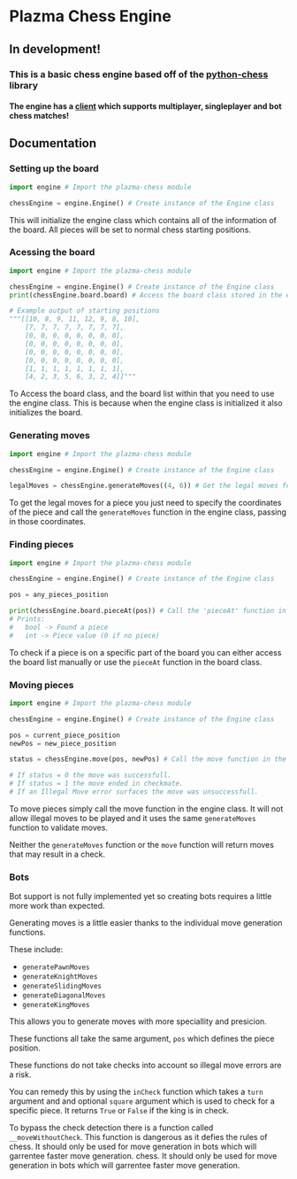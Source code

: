# Plazma Chess Engine

## In development!

### This is a basic chess engine based off of the [python-chess](https://github.com/niklasf/python-chess) library

#### The engine has a [client](https://github.com/niklasf/python-chess-client) which supports multiplayer, singleplayer and bot chess matches!

## Documentation
### Setting up the board
```python
import engine # Import the plazma-chess module

chessEngine = engine.Engine() # Create instance of the Engine class
```

This will initialize the engine class which contains all of the information of the board.
All pieces will be set to normal chess starting positions.

### Acessing the board
```python
import engine # Import the plazma-chess module

chessEngine = engine.Engine() # Create instance of the Engine class
print(chessEngine.board.board) # Access the board class stored in the engine class and get the board list

# Example output of starting positions
"""[[10, 8, 9, 11, 12, 9, 8, 10],
    [7, 7, 7, 7, 7, 7, 7, 7],
    [0, 0, 0, 0, 0, 0, 0, 0],
    [0, 0, 0, 0, 0, 0, 0, 0],
    [0, 0, 0, 0, 0, 0, 0, 0],
    [0, 0, 0, 0, 0, 0, 0, 0],
    [1, 1, 1, 1, 1, 1, 1, 1],
    [4, 2, 3, 5, 6, 3, 2, 4]]"""
```
To Access the board class, and the board list within that you need to use the engine class.
This is because when the engine class is initialized it also initializes the board.

### Generating moves
```python
import engine # Import the plazma-chess module

chessEngine = engine.Engine() # Create instance of the Engine class

legalMoves = chessEngine.generateMoves((4, 6)) # Get the legal moves for the kings pawn
```
To get the legal moves for a piece you just need to specify the coordinates of the piece and call the `generateMoves` function in the engine class, passing in those coordinates.

### Finding pieces
```python
import engine # Import the plazma-chess module

chessEngine = engine.Engine() # Create instance of the Engine class

pos = any_pieces_position

print(chessEngine.board.pieceAt(pos)) # Call the 'pieceAt' function in the board
# Prints:
#   bool -> Found a piece
#   int -> Piece value (0 if no piece)
```
To check if a piece is on a specific part of the board you can either access the board list manually or use the `pieceAt` function in the board class.

### Moving pieces
```python
import engine # Import the plazma-chess module

chessEngine = engine.Engine() # Create instance of the Engine class

pos = current_piece_position
newPos = new_piece_position

status = chessEngine.move(pos, newPos) # Call the move function in the engine

# If status = 0 the move was successfull.
# If status = 1 the move ended in checkmate.
# If an Illegal Move error surfaces the move was unsuccessfull.
```
To move pieces simply call the move function in the engine class. It will not allow illegal moves to be played and it uses the same `generateMoves` function to validate moves.

Neither the `generateMoves` function or the `move` function will return moves that may result in a check.

### Bots
Bot support is not fully implemented yet so creating bots requires a little more work than expected.

Generating moves is a little easier thanks to the individual move generation functions.

These include:
* `generatePawnMoves`
* `generateKnightMoves`
* `generateSlidingMoves`
* `generateDiagonalMoves`
* `generateKingMoves`

This allows you to generate moves with more speciallity and presicion.

These functions all take the same argument, `pos` which defines the piece position.

These functions do not take checks into account so illegal move errors are a risk.

You can remedy this by using the `inCheck` function which takes a `turn` argument and and optional `square` argument which is used to check for a specific piece. It returns `True` or `False` if the king is in check.

To bypass the check detection there is a function called `__moveWithoutCheck`. This function is dangerous as it defies the rules of chess. It should only be used for move generation in bots which will garrentee faster move generation. chess. It should only be used for move generation in bots which will garrentee faster move generation.